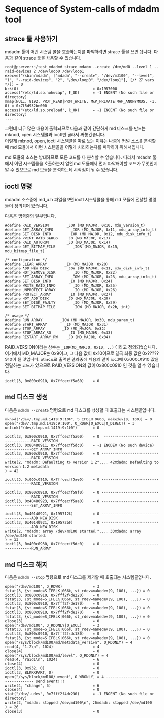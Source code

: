 # Sequence of System-calls of mdadm tool

## strace 툴 사용하기

mdadm 툴이 어떤 시스템 콜을 호출하는지를 파악하려면 strace 툴을 쓰면 됩니다. 다음과 같이 strace 툴을 사용할 수 있습니다.

```
root@pserver:~/test_mdadm# strace mdadm --create /dev/md0 --level 1 --raid-devices 2 /dev/loop0 /dev/loop1
execve("/sbin/mdadm", ["mdadm", "--create", "/dev/md100", "--level", "1", "--raid-devices", "2", "/dev/loop0", "/dev/loop1"], [/* 27 vars */]) = 0
brk(0)                                  = 0x1957000
access("/etc/ld.so.nohwcap", F_OK)      = -1 ENOENT (No such file or directory)
mmap(NULL, 8192, PROT_READ|PROT_WRITE, MAP_PRIVATE|MAP_ANONYMOUS, -1, 0) = 0x7f5d932be000
access("/etc/ld.so.preload", R_OK)      = -1 ENOENT (No such file or directory)
......
```

그런데 너무 많은 내용이 출력되므로 다음과 같이 간단하게 md 디스크를 만드는 mknod, open 시스템콜과 ioctl만 골라서 써놓겠습니다.  
이렇게 mknod, open, ioctl 시스템콜을 따로 보는 이유는 나중에 커널 소스를 분석할 때 md 모듈에서 이런 시스템콜을 어떻게 처리하는지를 파악하기 위해서입니다.

md 모듈의 소스는 방대하므로 모든 코드를 다 분석할 수 없습니다. 따라서 mdadm 툴에서 어떤 시스템콜을 호출하는지 알면 md 모듈에서 먼저 파악해야할 코드가 무엇인지 알 수 있으므로 md 모듈을 분석하는데 시작점이 될 수 있습니다.

## ioctl 명령

mdadm 소스중에 md\_u.h 파일을보면 ioctl 시스템콜을 통해 md 모듈에 전달할 명령들이 정의되어 있습니다.

다음은 명령중의 일부입니다.

```
#define RAID_VERSION        _IOR (MD_MAJOR, 0x10, mdu_version_t)
#define GET_ARRAY_INFO        _IOR (MD_MAJOR, 0x11, mdu_array_info_t)
#define GET_DISK_INFO        _IOR (MD_MAJOR, 0x12, mdu_disk_info_t)
#define PRINT_RAID_DEBUG    _IO (MD_MAJOR, 0x13)
#define RAID_AUTORUN        _IO (MD_MAJOR, 0x14)
#define GET_BITMAP_FILE        _IOR (MD_MAJOR, 0x15, mdu_bitmap_file_t)

/* configuration */
#define CLEAR_ARRAY        _IO (MD_MAJOR, 0x20)
#define ADD_NEW_DISK        _IOW (MD_MAJOR, 0x21, mdu_disk_info_t)
#define HOT_REMOVE_DISK        _IO (MD_MAJOR, 0x22)
#define SET_ARRAY_INFO        _IOW (MD_MAJOR, 0x23, mdu_array_info_t)
#define SET_DISK_INFO        _IO (MD_MAJOR, 0x24)
#define WRITE_RAID_INFO        _IO (MD_MAJOR, 0x25)
#define UNPROTECT_ARRAY        _IO (MD_MAJOR, 0x26)
#define PROTECT_ARRAY        _IO (MD_MAJOR, 0x27)
#define HOT_ADD_DISK        _IO (MD_MAJOR, 0x28)
#define SET_DISK_FAULTY        _IO (MD_MAJOR, 0x29)
#define SET_BITMAP_FILE        _IOW (MD_MAJOR, 0x2b, int)

/* usage */
#define RUN_ARRAY        _IOW (MD_MAJOR, 0x30, mdu_param_t)
#define START_ARRAY        _IO (MD_MAJOR, 0x31)
#define STOP_ARRAY        _IO (MD_MAJOR, 0x32)
#define STOP_ARRAY_RO        _IO (MD_MAJOR, 0x33)
#define RESTART_ARRAY_RW    _IO (MD_MAJOR, 0x34)
```

RAID\_VERSION이라는 상수는 `_IOR(MD_MARJO, 0x10, ..)` 이라고 정의되었습니다. 여기에서 MD\_MAJOR는 0x9이고, 그 다음 값이 0x10이므로 결국 최종 값은 0x?????910이 될 것입니다. strace로 출력한 결과중에 다음과 같이 ioctl에 0x800c0910 값을 전달하는 코드가 있으므로 RAID\_VERSION의 값이 0x800c0910 인 것을 알 수 있습니다.

```
ioctl(3, 0x800c0910, 0x7ffcecff5a60)    = 0
```

## md 디스크 생성

다음은 `mdadm --create` 명령으로 md 디스크를 생성할 때 호출되는 시스템콜입니다.

```
mknod("/dev/.tmp.md.1419:9:100", S_IFBLK|0600, makedev(9, 100)) = 0
open("/dev/.tmp.md.1419:9:100", O_RDWR|O_EXCL|O_DIRECT) = 3
unlink("/dev/.tmp.md.1419:9:100")       = 0

ioctl(3, 0x800c0910, 0x7ffcecff5a60)    = 0  -------------------------------------RAID_VERSION
ioctl(3, 0x80480911, 0x7ffcecff5dc0)    = -1 ENODEV (No such device)  ------------GET_ARRAY_INFO
ioctl(3, 0x800c0910, 0x7ffcecff5ae0)    = 0 --------------------------------------RAID_VERSION
write(2, "mdadm: Defaulting to version 1.2"..., 42mdadm: Defaulting to version 1.2 metadata
) = 42

ioctl(3, 0x800c0910, 0x7ffcecff5ae0)    = 0 --------------------------------------RAID_VERSION

ioctl(3, 0x800c0910, 0x7ffcecff59f0)    = 0 --------------------------------------RAID_VERSION
ioctl(3, 0x40480923, 0x7ffcecff5aa0)    = 0 --------------------------------------SET_ARRAY_INFO

ioctl(3, 0x40140921, 0x1957128)         = 0 --------------------------------------ADD_NEW_DISK
ioctl(3, 0x40140921, 0x19572b0)         = 0 --------------------------------------ADD_NEW_DISK
write(2, "mdadm: array /dev/md100 started."..., 33mdadm: array /dev/md100 started.
) = 33
ioctl(3, 0x400c0930, 0x7ffcecff5dc0)    = 0 --------------------------------------RUN_ARRAY
```

## md 디스크 해지

다음은 `mdadm --stop` 명령으로 md 디스크를 제거할 때 호출되는 시스템콜입니다.

```
open("/dev/md100", O_RDWR)              = 3
fstat(3, {st_mode=S_IFBLK|0660, st_rdev=makedev(9, 100), ...}) = 0
ioctl(3, 0x800c0910, 0x7fff2f4de220)    = 0
fstat(3, {st_mode=S_IFBLK|0660, st_rdev=makedev(9, 100), ...}) = 0
ioctl(3, 0x800c0910, 0x7fff2f4de170)    = 0
fstat(3, {st_mode=S_IFBLK|0660, st_rdev=makedev(9, 100), ...}) = 0
ioctl(3, 0x800c0910, 0x7fff2f4de170)    = 0
fstat(3, {st_mode=S_IFBLK|0660, st_rdev=makedev(9, 100), ...}) = 0
close(3)                                = 0
open("/dev/md100", O_RDONLY|O_EXCL)     = 3
fstat(3, {st_mode=S_IFBLK|0660, st_rdev=makedev(9, 100), ...}) = 0
ioctl(3, 0x800c0910, 0x7fff2f4dc180)    = 0
fstat(3, {st_mode=S_IFBLK|0660, st_rdev=makedev(9, 100), ...}) = 0
open("/sys/block/md100/md/metadata_version", O_RDONLY) = 4
read(4, "1.2\n", 1024)                  = 4
close(4)                                = 0
open("/sys/block/md100/md/level", O_RDONLY) = 4
read(4, "raid1\n", 1024)                = 6
close(4)                                = 0
ioctl(3, 0x932, 0)                      = 0
ioctl(3, BLKRRPART, 0)                  = 0
open("/sys/block/md100/uevent", O_WRONLY) = 4 ------------------------------------- send event!!!
write(4, "change", 6)                   = 6
close(4)                                = 0
stat("/dev/.udev", 0x7fff2f4de230)      = -1 ENOENT (No such file or directory)
write(2, "mdadm: stopped /dev/md100\n", 26mdadm: stopped /dev/md100
) = 26
close(3)                                = 0
```



